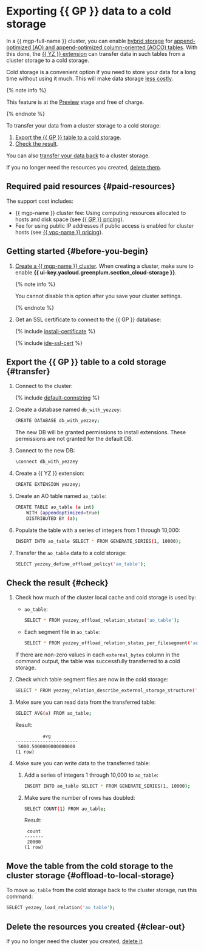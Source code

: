 # Exporting {{ GP }} data to a cold storage


In a {{ mgp-full-name }} cluster, you can enable [hybrid storage](../../../managed-greenplum/concepts/hybrid-storage.md) for [append-optimized (AO) and append-optimized column-oriented (AOCO) tables](../../../managed-greenplum/concepts/tables.md). With this done, the [{{ YZ }} extension](../../../managed-greenplum/operations/extensions/yezzey.md) can transfer data in such tables from a cluster storage to a cold storage.

Cold storage is a convenient option if you need to store your data for a long time without using it much. This will make data storage [less costly](../../../managed-greenplum/pricing/index.md#rules-storage).


{% note info %}

This feature is at the [Preview](../../../overview/concepts/launch-stages.md) stage and free of charge.

{% endnote %}


To transfer your data from a cluster storage to a cold storage:

1. [Export the {{ GP }} table to a cold storage](#transfer).
1. [Check the result](#check).

You can also [transfer your data back](#offload-to-local-storage) to a cluster storage.

If you no longer need the resources you created, [delete them](#clear-out).


## Required paid resources {#paid-resources}

The support cost includes:

* {{ mgp-name }} cluster fee: Using computing resources allocated to hosts and disk space (see [{{ GP }} pricing](../../../managed-greenplum/pricing/index.md)).
* Fee for using public IP addresses if public access is enabled for cluster hosts (see [{{ vpc-name }} pricing](../../../vpc/pricing.md)).


## Getting started {#before-you-begin}

1. [Create a {{ mgp-name }} cluster](../../../managed-greenplum/operations/cluster-create.md). When creating a cluster, make sure to enable **{{ ui-key.yacloud.greenplum.section_cloud-storage }}**.

   {% note info %}

   You cannot disable this option after you save your cluster settings.

   {% endnote %}

1. Get an SSL certificate to connect to the {{ GP }} database:

   {% include [install-certificate](../../../_includes/mdb/mgp/install-certificate.md) %}

   {% include [ide-ssl-cert](../../../_includes/mdb/mdb-ide-ssl-cert.md) %}

## Export the {{ GP }} table to a cold storage {#transfer}

1. Connect to the cluster:

   {% include [default-connstring](../../../_includes/mdb/mgp/default-connstring.md) %}

1. Create a database named `db_with_yezzey`:

   ```bash
   CREATE DATABASE db_with_yezzey;
   ```

   The new DB will be granted permissions to install extensions. These permissions are not granted for the default DB.

1. Connect to the new DB:

   ```bash
   \connect db_with_yezzey
   ```

1. Create a {{ YZ }} extension:

   ```bash
   CREATE EXTENSION yezzey;
   ```

1. Create an AO table named `ao_table`:

   ```bash
   CREATE TABLE ao_table (a int)
       WITH (appendoptimized=true)
       DISTRIBUTED BY (a);
   ```

1. Populate the table with a series of integers from 1 through 10,000:

   ```bash
   INSERT INTO ao_table SELECT * FROM GENERATE_SERIES(1, 10000);
   ```

1. Transfer the `ao_table` data to a cold storage:

   ```bash
   SELECT yezzey_define_offload_policy('ao_table');
   ```

## Check the result {#check}

1. Check how much of the cluster local cache and cold storage is used by:

   * `ao_table`:

      ```bash
      SELECT * FROM yezzey_offload_relation_status('ao_table');
      ```

   * Each segment file in `ao_table`:

      ```bash
      SELECT * FROM yezzey_offload_relation_status_per_filesegment('ao_table');
      ```

   If there are non-zero values in each `external_bytes` column in the command output, the table was successfully transferred to a cold storage.

1. Check which table segment files are now in the cold storage:

   ```bash
   SELECT * FROM yezzey_relation_describe_external_storage_structure('ao_table');
   ```

1. Make sure you can read data from the transferred table:

   ```bash
   SELECT AVG(a) FROM ao_table;
   ```

   Result:

   ```text
             avg          
   -----------------------
    5000.5000000000000000
   (1 row)
   ```

1. Make sure you can write data to the transferred table:

   1. Add a series of integers 1 through 10,000 to `ao_table`:

      ```bash
      INSERT INTO ao_table SELECT * FROM GENERATE_SERIES(1, 10000);
      ```

   1. Make sure the number of rows has doubled:

      ```bash
      SELECT COUNT(1) FROM ao_table;
      ```

      Result:

      ```text
       count
      -------
       20000
      (1 row)
      ```

## Move the table from the cold storage to the cluster storage {#offload-to-local-storage}

To move `ao_table` from the cold storage back to the cluster storage, run this command:

```bash
SELECT yezzey_load_relation('ao_table');
```

## Delete the resources you created {#clear-out}

If you no longer need the cluster you created, [delete it](../../../managed-greenplum/operations/cluster-delete.md).
